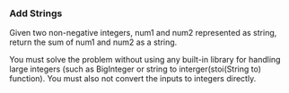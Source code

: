 ### Add Strings
Given two non-negative integers, num1 and num2 represented as string, return the sum of num1 and num2 as a string.

You must solve the problem without using any built-in library for handling large integers (such as BigInteger or string to interger(stoi(String to) function). You must also not convert the inputs to integers directly.


